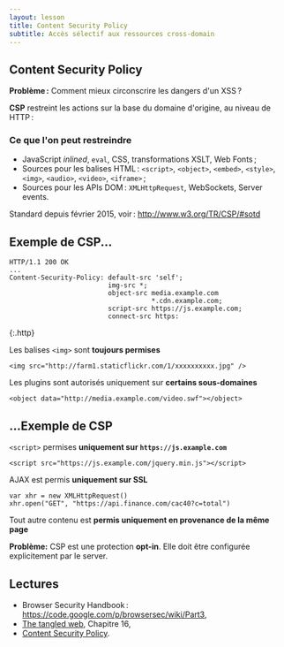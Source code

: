 ```yaml
---
layout: lesson
title: Content Security Policy
subtitle: Accès sélectif aux ressources cross-domain
---
```


<section>

## Content Security Policy

**Problème :** Comment mieux circonscrire les dangers d'un XSS ?

**CSP** restreint les actions sur la base du domaine d'origine, au
  niveau de HTTP :

### Ce que l'on peut restreindre

- JavaScript *inlined*, `eval`, CSS, transformations XSLT, Web Fonts ;
- Sources pour les balises HTML : `<script>`, `<object>`, `<embed>`, `<style>`, `<img>`, `<audio>`, `<video>`, `<iframe>` ;
- Sources pour les APIs DOM : `XMLHttpRequest`, WebSockets, Server events.

Standard depuis février 2015, voir : <http://www.w3.org/TR/CSP/#sotd>

</section>
<section>

## Exemple de CSP...

~~~
HTTP/1.1 200 OK
...
Content-Security-Policy: default-src 'self';
                         img-src *;
                         object-src media.example.com
                                    *.cdn.example.com;
                         script-src https://js.example.com;
                         connect-src https:
~~~
{:.http}

Les balises `<img>` sont **toujours permises**

~~~
<img src="http://farm1.staticflickr.com/1/xxxxxxxxxx.jpg" />
~~~

Les plugins sont autorisés uniquement sur **certains sous-domaines**

~~~
<object data="http://media.example.com/video.swf"></object>
~~~

</section>
<section>

## ...Exemple de CSP

`<script>` permises **uniquement sur `https://js.example.com`**

~~~
<script src="https://js.example.com/jquery.min.js"></script>
~~~


AJAX est permis **uniquement sur SSL**

~~~
var xhr = new XMLHttpRequest()
xhr.open("GET", "https://api.finance.com/cac40?c=total")
~~~

Tout autre contenu est **permis uniquement en provenance de la même
page**

**Problème:** CSP est une protection **opt-in**. Elle doit être
configurée explicitement par le server.

</section>
<section>

## Lectures

- Browser Security Handbook : <https://code.google.com/p/browsersec/wiki/Part3>,
- [The tangled web](http://lcamtuf.coredump.cx/tangled/), Chapitre 16,
- [Content Security Policy](http://www.w3.org/TR/CSP/#sotd).

</section>
